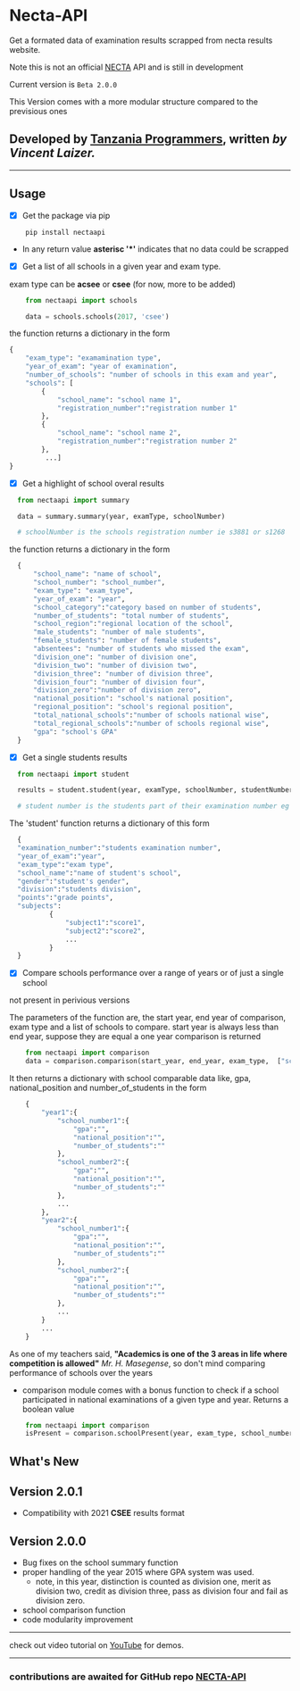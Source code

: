 # Necta-API
Get a formated data of examination results scrapped from necta results website.

Note this is not an official [NECTA](https://necta.go.tz/) API and is still in development

Current version is `Beta 2.0.0`

This Version comes with a more modular structure compared to the previsious ones 

Developed by [**Tanzania Programmers**](https://www.youtube.com/channel/UCuMUw-djxHqOHrvnnFGYtZA), written *by Vincent Laizer.*
---

---

## Usage
- [x] Get the package via pip

``` 
    pip install nectaapi 
```

- In any return value **asterisc '*'** indicates that no data could be scrapped

- [x] Get a list of all schools in a given year and exam type.

exam type can be **acsee** or **csee** (for now, more to be added)

```python
    from nectaapi import schools

    data = schools.schools(2017, 'csee') 
```
  the function returns a dictionary in the form

  ```python
  {
      "exam_type": "examamination type",
      "year_of_exam": "year of examination",
      "number_of_schools": "number of schools in this exam and year",
      "schools": [
          {
              "school_name": "school name 1",
              "registration_number":"registration number 1"
          },
          {
              "school_name": "school name 2",
              "registration_number":"registration number 2"
          },
           ...]
  }
  ```

  - [x] Get a highlight of school overal results
  ```python
    from nectaapi import summary

    data = summary.summary(year, examType, schoolNumber)

    # schoolNumber is the schools registration number ie s3881 or s1268
  ```
  the function returns a dictionary in the form
  ```python
    {
        "school_name": "name of school",
        "school_number": "school_number",
        "exam_type": "exam_type",
        "year_of_exam": "year",
        "school_category":"category based on number of students",
        "number_of_students": "total number of students",
        "school_region":"regional location of the school",
        "male_students": "number of male students",
        "female_students": "number of female students",
        "absentees": "number of students who missed the exam",
        "division_one": "number of division one",
        "division_two": "number of division two",
        "division_three": "number of division three",
        "division_four": "number of division four",
        "division_zero":"number of division zero",
        "national_position": "school's national position",
        "regional_position": "school's regional position",
        "total_national_schools":"number of schools national wise",
        "total_regional_schools":"number of schools regional wise",
        "gpa": "school's GPA"
    }
  ```

  - [x] Get a single students results
  ```python
    from nectaapi import student

    results = student.student(year, examType, schoolNumber, studentNumber)

    # student number is the students part of their examination number eg 0040 or 0553
  ```

  The 'student' function returns a dictionary of this form
  ```python
    {
    "examination_number":"students examination number",
    "year_of_exam":"year",
    "exam_type":"exam type",
    "school_name":"name of student's school",
    "gender":"student's gender",
    "division":"students division",
    "points":"grade points",
    "subjects":
            {
                "subject1":"score1",
                "subject2":"score2",
                ...
            }
    }
  ```

- [x] Compare schools performance over a range of years or of just a single school

not present in perivious versions

The parameters of the function are, the start year, end year of comparison, exam type and a list of schools to compare. start year is always less than end year, suppose they are equal a one year comparison is returned

```python
    from nectaapi import comparison
    data = comparison.comparison(start_year, end_year, exam_type,  ["school_number1", "school_number2", ...])
```

It then returns a dictionary with school comparable data like, gpa, national_position and number_of_students in the form

```python
    {
        "year1":{
            "school_number1":{
                "gpa":"",
                "national_position":"",
                "number_of_students":""
            },
            "school_number2":{
                "gpa":"",
                "national_position":"",
                "number_of_students":""
            },
            ...
        },
        "year2":{
            "school_number1":{
                "gpa":"",
                "national_position":"",
                "number_of_students":""
            },
            "school_number2":{
                "gpa":"",
                "national_position":"",
                "number_of_students":""
            },
            ...
        }
        ...
    }
```

As one of my teachers said, **"Academics is one of the 3 areas in life where competition is allowed"** *Mr. H. Masegense*, so don't mind comparing performance of schools over the years

+ comparison module comes with a bonus function to check if a school participated in national examinations of a given type and year. Returns a boolean value

```python
    from nectaapi import comparison
    isPresent = comparison.schoolPresent(year, exam_type, school_number)
```

## What's New

## Version 2.0.1
- Compatibility with 2021 **CSEE** results format
## Version 2.0.0
- Bug fixes on the school summary function
- proper handling of the year 2015 where GPA system was used.
    - note, in this year, distinction is counted as division one, merit as division two, credit as division three, pass as division four and fail as division zero.
- school comparison function
- code modularity improvement

---

  check out video tutorial on [YouTube](https://www.youtube.com/channel/UCuMUw-djxHqOHrvnnFGYtZA) for demos.

---

### contributions are awaited for **GitHub repo [NECTA-API](https://github.com/vincent-laizer/NECTA-API)**
